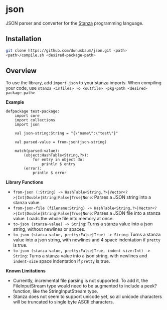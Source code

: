 # json
JSON parser and converter for the [Stanza](http://lbstanza.org) programming language.

## Installation

```sh
git clone https://github.com/dwnusbaum/json.git <path>
<path>/compile.sh <desired-package-path>
```

## Overview

To use the library, add `import json` to your stanza imports. When compiling your code, use `stanza <infiles> -o <outfile> -pkg-path <desired-package-path>`

**Example**

```stanza
defpackage test-package:
    import core
    import collections
    import json

    val json-string:String = "{\"name\":\"test\"}"

    val parsed-value = from-json(json-string)

    match(parsed-value):
        (object:HashTable<String,?>):
            for entry in object do:
                println $ entry
        (error):
            println $ error
```

**Library Functions**

* `from-json (:String) -> HashTable<String,?>|Vector<?>|Int|Double|String|False|True|None`: Parses a JSON string into a stanza value.
* `from-json-file (filename:String) -> HashTable<String,?>|Vector<?>|Int|Double|String|False|True|None`: Parses a JSON file into a stanza value. Loads the whole file into memory at once.
* `to-json (stanza-value) -> String`: Turns a stanza value into a json string, without newlines or spaces.
* `to-json (stanza-value, pretty:False|True) -> String`: Turns a stanza value into a json string, with newlines and 4 space indentation if `pretty` is true.
* `to-json (stanza-value, pretty:False|True, indent-size:Int) -> String`: Turns a stanza value into a json string, with newlines and `indent-size` space indentation if `pretty` is true.

**Known Limitations**
* Currently, incremental file parsing is not supported. To add it, the FileInputStream type would need to be augmented to include a peek? function, like the StringInputStream type.
* Stanza does not seem to support unicode yet, so all unicode characters will be truncated to single byte ASCII characters.
